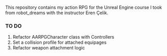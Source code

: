 This repository contains my action RPG for the Unreal Engine course I took from robot_dreams with the instructor Eren Çelik.

### TO DO

1. Refactor AARPGCharacter class with Controllers
2. Set a collision profile for attached equipages
3. Refactor weapon attachment logic